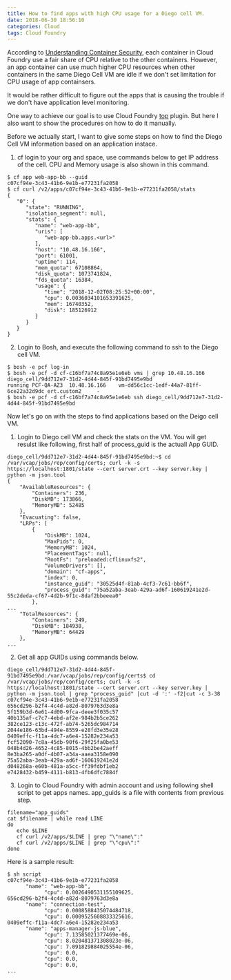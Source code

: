 ```yaml
---
title: How to find apps with high CPU usage for a Diego cell VM.
date: 2018-06-30 18:56:10
categories: Cloud
tags: Cloud Foundry
---
```


According to [Understanding Container Security](https://docs.cloudfoundry.org/concepts/container-security.html), each container in Cloud Foundry use a fair share of CPU relative to the other containers. However, an app container can use much higher CPU resources when other containers in the same Diego Cell VM are idle if we don't set limitation for CPU usage of app containsers.

It would be rather difficult to figure out the apps that is causing the trouble if we don't have application level monitoring.

One way to achieve our goal is to use Cloud Foundry [top](https://github.com/ECSTeam/cloudfoundry-top-plugin) plugin. But here I also want to show the procedures on how to do it manually.

Before we actually start, I want to give some steps on how to find the Diego Cell VM information based on an application instace.

1. cf login to your org and space, use commands below to get IP address of the cell. CPU and Memory usage is also shown in this command.
```
$ cf app web-app-bb --guid
c07cf94e-3c43-41b6-9e1b-e77231fa2058
$ cf curl /v2/apps/c07cf94e-3c43-41b6-9e1b-e77231fa2058/stats
{
   "0": {
      "state": "RUNNING",
      "isolation_segment": null,
      "stats": {
         "name": "web-app-bb",
         "uris": [
            "web-app-bb.apps.<url>"
         ],
         "host": "10.48.16.166",
         "port": 61001,
         "uptime": 114,
         "mem_quota": 67108864,
         "disk_quota": 1073741824,
         "fds_quota": 16384,
         "usage": {
            "time": "2018-12-02T08:25:52+00:00",
            "cpu": 0.0036034101653391625,
            "mem": 16740352,
            "disk": 185126912
         }
      }
   }
}
```
2. Login to Bosh, and execute the following command to ssh to the Diego cell VM.
```
$ bosh -e pcf log-in
$ bosh -e pcf -d cf-c16bf7a74c8a95e1e6eb vms | grep 10.48.16.166
diego_cell/9dd712e7-31d2-4d44-845f-91bd7495e9bd                         running PCF-QA-AZ3  10.48.16.166    vm-dd56c1cc-1edf-44a7-81ff-6ce22a32d9dc ert.custom2     -
$ bosh -e pcf -d cf-c16bf7a74c8a95e1e6eb ssh diego_cell/9dd712e7-31d2-4d44-845f-91bd7495e9bd
```

Now let's go on with the steps to find applications based on the Deigo cell VM.
1. Login to Diego cell VM and check the stats on the VM. You will get resulst like following, first half of process_guid is the actuall App GUID.
```
diego_cell/9dd712e7-31d2-4d44-845f-91bd7495e9bd:~$ cd /var/vcap/jobs/rep/config/certs; curl -k -s https://localhost:1801/state --cert server.crt --key server.key | python -m json.tool
{
    "AvailableResources": {
        "Containers": 236,
        "DiskMB": 173866,
        "MemoryMB": 52485
    },
    "Evacuating": false,
    "LRPs": [
        {
            "DiskMB": 1024,
            "MaxPids": 0,
            "MemoryMB": 1024,
            "PlacementTags": null,
            "RootFs": "preloaded:cflinuxfs2",
            "VolumeDrivers": [],
            "domain": "cf-apps",
            "index": 0,
            "instance_guid": "30525d4f-81ab-4cf3-7c61-bb6f",
            "process_guid": "75a52aba-3eab-429a-ad6f-160619241e2d-55c2deda-cf67-4d2b-9f1c-8daf2bbeeea0"
        },
...
    "TotalResources": {
        "Containers": 249,
        "DiskMB": 184938,
        "MemoryMB": 64429
    },
...
```

2. Get all app GUIDs using commands below.
```
diego_cell/9dd712e7-31d2-4d44-845f-91bd7495e9bd:/var/vcap/jobs/rep/config/certs$ cd /var/vcap/jobs/rep/config/certs; curl -k -s https://localhost:1801/state --cert server.crt --key server.key | python -m json.tool | grep "process_guid" |cut -d ':' -f2|cut -c 3-38
c07cf94e-3c43-41b6-9e1b-e77231fa2058
656cd296-b2f4-4c4d-a82d-8079763d3e8a
5f159b3d-6e61-4d00-9fca-deee3f035c57
40b135af-c7c7-4ebd-af2e-984b2b5ce262
382ce123-c13c-472f-ab74-5265dc984714
2044e186-63bd-494e-8559-e28fd3e35e28
0409effc-f11a-4dc7-a6e4-15282e234a53
fcf52090-7c8a-45db-90f6-29f25fa0be53
048b4d26-4652-4c85-8015-4bb2be42aeff
8e3ba265-a0df-4b07-a34a-aaea3158e090
75a52aba-3eab-429a-ad6f-160619241e2d
d048268a-e60b-481a-a5cc-ff39fdbf1eb2
e7428432-b459-4111-b813-4fb6dfc7884f
```

3. Login to Cloud Foundry with admin account and using following shell script to get apps names. app_guids is a file with contents from previous step.
```
filename="app_guids"
cat $filename | while read LINE
do
   echo $LINE
   cf curl /v2/apps/$LINE | grep "\"name\":"
   cf curl /v2/apps/$LINE | grep "\"cpu\":"
done
```
Here is a sample result:
```
$ sh script
c07cf94e-3c43-41b6-9e1b-e77231fa2058
      "name": "web-app-bb",
            "cpu": 0.0026490531155109625,
656cd296-b2f4-4c4d-a82d-8079763d3e8a
      "name": "connection-test",
            "cpu": 0.0008588435074484718,
            "cpu": 0.0009525608833325616,
0409effc-f11a-4dc7-a6e4-15282e234a53
      "name": "apps-manager-js-blue",
            "cpu": 7.13585021377469e-06,
            "cpu": 8.020481371308023e-06,
            "cpu": 7.091829884025554e-06,
            "cpu": 0.0,
            "cpu": 0.0,
            "cpu": 0.0,
...
```